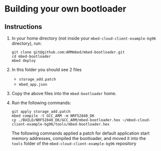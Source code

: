 # Building your own bootloader

## Instructions

1. In your home directory (not inside your `mbed-cloud-client-example-bg96` directory), run:

    ```
    git clone git@github.com:ARMmbed/mbed-bootloader.git
    cd mbed-bootloader
    mbed deploy
    ```

2. In this folder you should see 2 files

    * `storage_add.patch`
    * `mbed_app.json`

3. Copy the above files into the `mbed-bootloader` home. 

4. Run the following commands:

    ```
    git apply storage_add.patch
    mbed compile -t GCC_ARM -m NRF52840_DK
    cp ./BUILD/NRF52840_DK/GCC_ARM/mbed-bootloader.hex ~/mbed-cloud-client-example-bg96/tools/mbed-bootloader.hex
    ```

    The following commands applied a patch for default application start memory addresses, compiled the bootloader, and moved it into the `tools` folder of the `mbed-cloud-client-example-bg96` repository